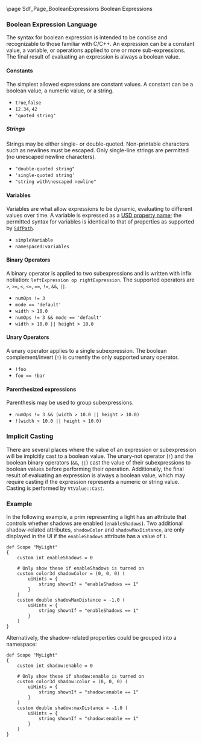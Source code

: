 \page Sdf_Page_BooleanExpressions Boolean Expressions

### Boolean Expression Language
The syntax for boolean expression is intended to be concise and recognizable to those familiar with C/C++. An expression can be a constant value, a variable, or operations applied to one or more sub-expressions. The final result of evaluating an expression is always a boolean value.

#### Constants
The simplest allowed expressions are constant values. A constant can be a boolean value, a numeric value, or a string.
- `true`,`false`
- `12.34`, `42`
- `"quoted string"`

##### Strings
Strings may be either single- or double-quoted. Non-printable characters such as newlines must be escaped. Only single-line strings are permitted (no unescaped newline characters).
- `"double-quoted string"`
- ``'single-quoted string'``
- `"string with\nescaped newline"`

#### Variables
Variables are what allow expressions to be dynamic, evaluating to different values over time. A variable is expressed as a [USD property name](https://openusd.org/release/glossary.html#usdglossary-property); the permitted syntax for variables is identical to that of properties as supported by [`SdfPath`](https://openusd.org/dev/api/class_sdf_path.html#details).
- `simpleVariable`
- `namespaced:variables`

#### Binary Operators
A binary operator is applied to two subexpressions and is written with infix notiation: `leftExpression op rightExpression`. The supported operators are `>`, `>=`, `<`, `<=`, `==`, `!=`, `&&`, `||`.
- `numOps != 3`
- ``mode == 'default'``
- `width > 10.0`
- ``numOps != 3 && mode == 'default'``
- `width > 10.0 || height > 10.0`

#### Unary Operators
A unary operator applies to a single subexpression. The boolean complement/invert (`!`) is currently the only supported unary operator.
- `!foo`
- `foo == !bar`

#### Parenthesized expressions
Parenthesis may be used to group subexpressions.
- `numOps != 3 && (width > 10.0 || height > 10.0)`
- `!(width > 10.0 || height > 10.0)`

### Implicit Casting
There are several places where the value of an expression or subexpression will be implcitly cast to a boolean value. The unary-not operator (`!`) and the boolean binary operators (`&&`, `||`) cast the value of their subexpressions to boolean values before performing their operation. Additionally, the final result of evaluating an expression is always a boolean value, which may require casting if the expression represents a numeric or string value. Casting is performed by `VtValue::Cast`.

### Example
In the following example, a prim representing a light has an attribute that controls whether shadows are enabled (`enableShadows`). Two additional shadow-related attributes, `shadowColor` and `shadowMaxDistance`, are only displayed in the UI if the `enableShadows` attribute has a value of `1`.
```usda
def Scope "MyLight"
{
    custom int enableShadows = 0

    # Only show these if enableShadows is turned on
    custom color3d shadowColor = (0, 0, 0) (
        uiHints = {
            string shownIf = "enableShadows == 1"
        }
    )
    custom double shadowMaxDistance = -1.0 (
        uiHints = {
            string shownIf = "enableShadows == 1"
        }
    )
}
```

Alternatively, the shadow-related properties could be grouped into a namespace:
```usda
def Scope "MyLight"
{
    custom int shadow:enable = 0

    # Only show these if shadow:enable is turned on
    custom color3d shadow:color = (0, 0, 0) (
        uiHints = {
            string shownIf = "shadow:enable == 1"
        }
    )
    custom double shadow:maxDistance = -1.0 (
        uiHints = {
            string shownIf = "shadow:enable == 1"
        }
    )
}
```
